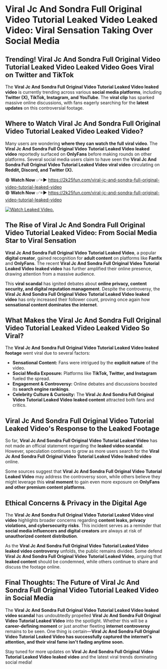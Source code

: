 # Viral Jc And Sondra Full Original Video Tutorial Leaked Video Leaked Video: Viral Sensation Taking Over Social Media

## **Trending! Viral Jc And Sondra Full Original Video Tutorial Leaked Video Leaked Video Goes Viral on Twitter and TikTok**
The **Viral Jc And Sondra Full Original Video Tutorial Leaked Video leaked video** is currently trending across various **social media platforms**, including **Twitter (X), TikTok, Instagram, and YouTube**. The **viral clip** has sparked massive online discussions, with fans eagerly searching for the **latest updates** on this controversial footage.

## **Where to Watch Viral Jc And Sondra Full Original Video Tutorial Leaked Video Leaked Video?**
Many users are wondering **where they can watch the full viral video**. The **Viral Jc And Sondra Full Original Video Tutorial Leaked Video leaked video** reportedly surfaced on **OnlyFans** before making rounds on other platforms. Several social media users claim to have seen the **Viral Jc And Sondra Full Original Video Tutorial Leaked Video viral video** circulating on **Reddit, Discord, and Twitter (X).**

🟢 **Watch Now** ✅=► https://2k25fun.com/viral-jc-and-sondra-full-original-video-tutorial-leaked-video  
🟢 **Watch Now** ✅=► https://2k25fun.com/viral-jc-and-sondra-full-original-video-tutorial-leaked-video  

[![Watch Leaked Video.](https://miro.medium.com/v2/resize:fit:828/format:webp/1*cilzJN44JGOrTw9NJCrNHA.gif "Watch Leaked Video")](https://2k25fun.com/viral-jc-and-sondra-full-original-video-tutorial-leaked-video)

## **The Rise of Viral Jc And Sondra Full Original Video Tutorial Leaked Video: From Social Media Star to Viral Sensation**
**Viral Jc And Sondra Full Original Video Tutorial Leaked Video**, a popular **digital creator**, gained recognition for **adult content** on platforms like **Fanfix** and **OnlyFans**. The recent **Viral Jc And Sondra Full Original Video Tutorial Leaked Video leaked video** has further amplified their online presence, drawing attention from a massive audience.

This **viral scandal** has ignited debates about **online privacy, content security, and digital reputation management**. Despite the controversy, the **Viral Jc And Sondra Full Original Video Tutorial Leaked Video leaked video** has only increased their follower count, proving once again how **sensational content dominates the internet**.

## **What Makes the Viral Jc And Sondra Full Original Video Tutorial Leaked Video Leaked Video So Viral?**
The **Viral Jc And Sondra Full Original Video Tutorial Leaked Video leaked footage** went viral due to several factors:
- **Sensational Content:** Fans were intrigued by the **explicit nature** of the video.
- **Social Media Exposure:** Platforms like **TikTok, Twitter, and Instagram** fueled the spread.
- **Engagement & Controversy:** Online debates and discussions boosted its **search engine rankings**.
- **Celebrity Culture & Curiosity:** The **Viral Jc And Sondra Full Original Video Tutorial Leaked Video leaked content** attracted both fans and critics.

## **Viral Jc And Sondra Full Original Video Tutorial Leaked Video's Response to the Leaked Footage**
So far, **Viral Jc And Sondra Full Original Video Tutorial Leaked Video** has not made an official statement regarding the **leaked video scandal**. However, speculation continues to grow as more users search for the **Viral Jc And Sondra Full Original Video Tutorial Leaked Video leaked video** online.

Some sources suggest that **Viral Jc And Sondra Full Original Video Tutorial Leaked Video** may address the controversy soon, while others believe they might leverage this **viral moment** to gain even more exposure on **OnlyFans and other premium content platforms**.

## **Ethical Concerns & Privacy in the Digital Age**
The **Viral Jc And Sondra Full Original Video Tutorial Leaked Video viral video** highlights broader concerns regarding **content leaks, privacy violations, and cybersecurity risks**. This incident serves as a reminder that **social media influencers and digital creators** are always at risk of **unauthorized content distribution**.

As the **Viral Jc And Sondra Full Original Video Tutorial Leaked Video leaked video controversy** unfolds, the public remains divided. Some defend **Viral Jc And Sondra Full Original Video Tutorial Leaked Video**, arguing that **leaked content** should be condemned, while others continue to share and discuss the footage online.

## **Final Thoughts: The Future of Viral Jc And Sondra Full Original Video Tutorial Leaked Video in Social Media**
The **Viral Jc And Sondra Full Original Video Tutorial Leaked Video leaked video scandal** has undoubtedly propelled **Viral Jc And Sondra Full Original Video Tutorial Leaked Video** into the spotlight. Whether this will be a **career-defining moment** or just another fleeting **internet controversy** remains to be seen. One thing is certain—**Viral Jc And Sondra Full Original Video Tutorial Leaked Video has successfully captured the internet's attention, and their viral fame isn't fading anytime soon.**

Stay tuned for more updates on **Viral Jc And Sondra Full Original Video Tutorial Leaked Video leaked video** and the latest viral trends dominating social media!